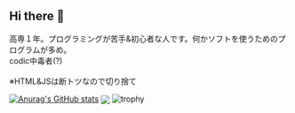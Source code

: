 ## Hi there 👋

高専１年。プログラミングが苦手&初心者な人です。何かソフトを使うためのプログラムが多め。<br>codic中毒者(?)<br><br>※HTML&JSは断トツなので切り捨て<br>

[![Anurag's GitHub stats](https://github-readme-stats.vercel.app/api?username=rintaro-s)](https://github.com/anuraghazra/github-readme-stats)
<img  align="center"  src="https://github-readme-stats.anuraghazra1.vercel.app/api/top-langs/?username=rintaro-s&no-bg=true&no-frame=true&langs_count=10&hide=HTML,javascript"/>
![trophy](https://github-profile-trophy.vercel.app/?username=rintaro-s)
